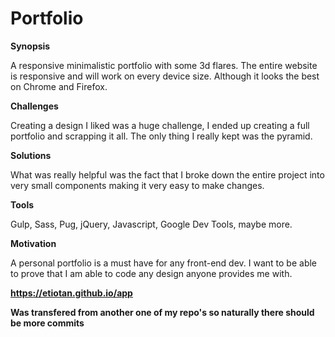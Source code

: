 # Portfolio

**Synopsis**

A responsive minimalistic portfolio with some 3d flares. The entire website is responsive and will work on every device size. Although it looks the best on Chrome and Firefox.

**Challenges**

Creating a design I liked was a huge challenge, I ended up creating a full portfolio and scrapping it all. The only thing I really kept was the pyramid.

**Solutions**

What was really helpful was the fact that I broke down the entire project into very small components making it very easy to make changes.

**Tools**

Gulp, Sass, Pug, jQuery, Javascript, Google Dev Tools, maybe more.

**Motivation**

A personal portfolio is a must have for any front-end dev. I want to be able to prove that I am able to code any design anyone provides me with.


**https://etiotan.github.io/app**

**Was transfered from another one of my repo's so naturally there should be more commits**

